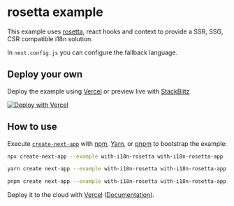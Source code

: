 # rosetta example

This example uses [rosetta](https://github.com/lukeed/rosetta), react hooks and context to provide a SSR, SSG, CSR compatible i18n solution.

In `next.config.js` you can configure the fallback language.

## Deploy your own

Deploy the example using [Vercel](https://vercel.com?utm_source=github&utm_medium=readme&utm_campaign=next-example) or preview live with [StackBlitz](https://stackblitz.com/github/vercel/next.js/tree/canary/examples/with-i18n-rosetta)

[![Deploy with Vercel](https://vercel.com/button)](https://vercel.com/new/clone?repository-url=https://github.com/vercel/next.js/tree/canary/examples/with-i18n-rosetta&project-name=with-i18n-rosetta&repository-name=with-i18n-rosetta)

## How to use

Execute [`create-next-app`](https://github.com/vercel/next.js/tree/canary/packages/create-next-app) with [npm](https://docs.npmjs.com/cli/init), [Yarn](https://yarnpkg.com/lang/en/docs/cli/create/), or [pnpm](https://pnpm.io) to bootstrap the example:

```bash
npx create-next-app --example with-i18n-rosetta with-i18n-rosetta-app
```

```bash
yarn create next-app --example with-i18n-rosetta with-i18n-rosetta-app
```

```bash
pnpm create next-app --example with-i18n-rosetta with-i18n-rosetta-app
```

Deploy it to the cloud with [Vercel](https://vercel.com/new?utm_source=github&utm_medium=readme&utm_campaign=next-example) ([Documentation](https://nextjs.org/docs/deployment)).
